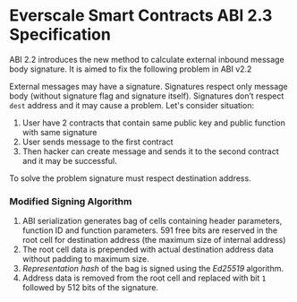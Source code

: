 # Everscale Smart Contracts ABI 2.3 Specification

ABI 2.2 introduces the new method to calculate external inbound message body signature. It is aimed to fix the following problem in ABI v2.2

External messages may have a signature. Signatures respect only message body (without signature flag and signature itself). Signatures don’t respect `dest` address and it may cause a problem. Let's consider situation:  

1. User have 2 contracts that contain same public key and public function with same signature
2. User sends message to the first contract
3. Then hacker can create message and sends it to the second contract and it may be successful.

To solve the problem signature must respect destination address.

### Modified Signing Algorithm

1. ABI serialization generates bag of cells containing header parameters, function ID and function parameters.
591 free bits are reserved in the root cell for destination address (the maximum size of internal address)
2. The root cell data is prepended with actual destination address data without padding to maximum size.
3. *Representation hash* of the bag is signed using the *Ed25519* algorithm.
4. Address data is removed from the root cell and replaced with bit `1` followed by 512 bits of the signature.
